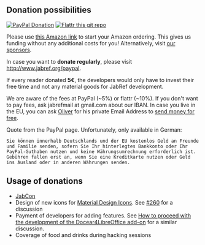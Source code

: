 ## Donation possibilities

[![PayPal Donation](https://img.shields.io/badge/donate-paypal-orange.svg)](https://www.paypal.com/cgi-bin/webscr?item_name=JabRef+Bibliography+Manager&cmd=_donations&lc=US&currency_code=EUR&business=jabrefmail%40gmail.com)
[![Flattr this git repo](http://api.flattr.com/button/flattr-badge-large.png)](https://flattr.com/submit/auto?user_id=koppor&url=https%3A%2F%2Fgithub.com%2FJabRef%2Fjabref&title=JabRef&language=Java&tags=github&category=software)

Please use [this Amazon link](http://www.amazon.de/b?_encoding=UTF8&camp=1638&creative=6742&linkCode=ur2&node=13690631&site-redirect=de&tag=jabref-21) to start your Amazon ordering. This gives us funding without any additional costs for you! Alternatively, visit [our sponsors](http://www.jabref.org/#backing).

In case you want to **donate regularly**, please visit http://www.jabref.org/paypal.

If every reader donated **5€**, the developers would only have to invest their free time and not any material goods for JabRef development.

We are aware of the fees at PayPal (~5%) or flattr (~10%).
If you don't want to pay fees, ask jabrefmail at gmail.com about our IBAN.
In case you live in the EU, you can ask [Oliver](https://github.com/koppor) for his private Email Address to [send money for free](https://www.paypal.com/de/webapps/mpp/paypal-fees).

Quote from the PayPal page. Unfortunately, only available in German:

    Sie können innerhalb Deutschlands und der EU kostenlos Geld an Freunde und Familie senden, sofern Sie Ihr hinterlegtes Bankkonto oder Ihr PayPal-Guthaben nutzen und keine Währungsumrechnung erforderlich ist. Gebühren fallen erst an, wenn Sie eine Kreditkarte nutzen oder Geld ins Ausland oder in anderen Währungen senden.


## Usage of donations

* [JabCon](http://jabcon.jabref.org)
* Design of new icons for [Material Design Icons](https://materialdesignicons.com/). See [#260](https://github.com/JabRef/jabref/issues/260) for a discussion
* Payment of developers for adding features. See [How to proceed with the development of the Docear4LibreOffice add-on](http://www.docear.org/2014/10/23/how-to-proceed-with-the-development-of-the-docear4libreoffice-add-on/) for a similar discussion.
* Coverage of food and drinks during hacking sessions

